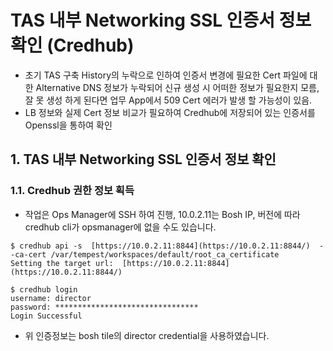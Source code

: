 # TAS 내부 Networking SSL 인증서 정보 확인 (Credhub)
- 초기 TAS 구축 History의 누락으로 인하여 인증서 변경에 필요한 Cert 파일에 대한 Alternative DNS 정보가 누락되어 신규 생성 시 어떠한 정보가 필요한지 모름, 잘 못 생성 하게 된다면 업무 App에서 509 Cert 에러가 발생 할 가능성이 있음.
- LB 정보와 실제 Cert 정보 비교가 필요하여 Credhub에 저장되어 있는 인증서를 Openssl을 통하여 확인


## 1. TAS 내부 Networking SSL 인증서 정보 확인

### 1.1. Credhub 권한 정보 획득

- 작업은 Ops Manager에 SSH 하여 진행, 10.0.2.11는 Bosh IP, 버전에 따라 credhub cli가 opsmanager에 없을 수도 있습니다.

```
$ credhub api -s  [https://10.0.2.11:8844](https://10.0.2.11:8844/)  --ca-cert /var/tempest/workspaces/default/root_ca_certificate  
Setting the target url:  [https://10.0.2.11:8844](https://10.0.2.11:8844/)  
  
$ credhub login  
username: director  
password: ********************************  
Login Successful
```

-  위 인증정보는 bosh tile의 director credential을 사용하였습니다.
